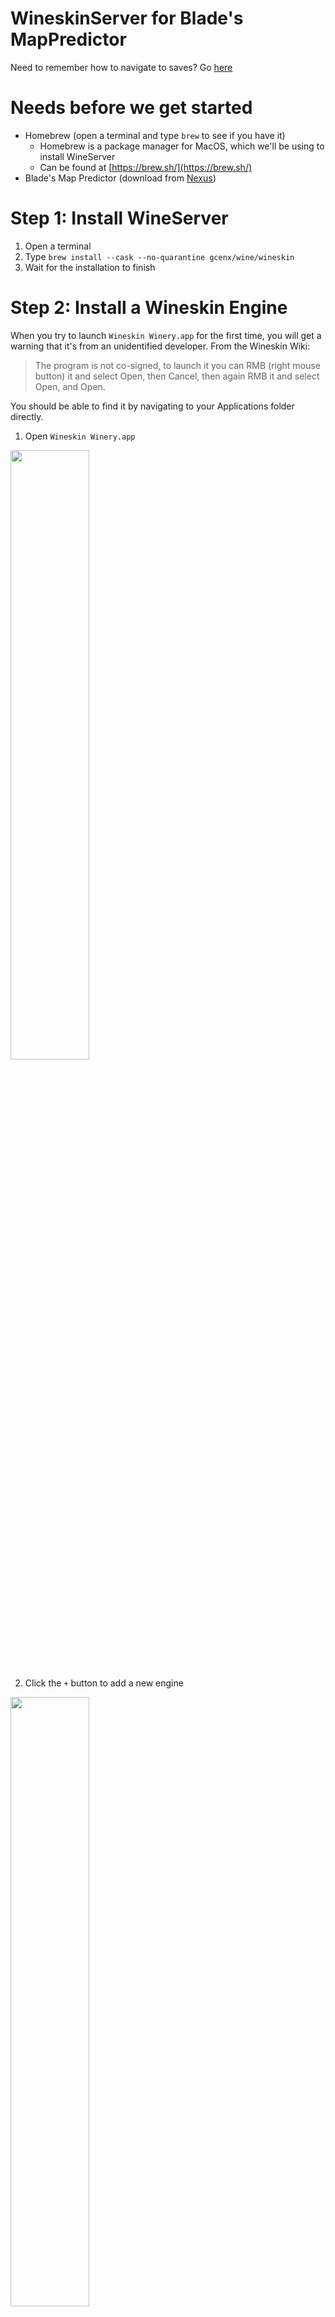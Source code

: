 # WineskinServer for Blade's MapPredictor

Need to remember how to navigate to saves? Go [here](#navigation-to-saves)

# Needs before we get started
* Homebrew (open a terminal and type `brew` to see if you have it)
    * Homebrew is a package manager for MacOS, which we'll be using to install WineServer
    * Can be found at [https://brew.sh/](https://brew.sh/)
* Blade's Map Predictor (download from [Nexus](https://www.nexusmods.com/stardewvalley/mods/6614))

# Step 1: Install WineServer
1. Open a terminal
2. Type `brew install --cask --no-quarantine gcenx/wine/wineskin`
3. Wait for the installation to finish


# Step 2: Install a Wineskin Engine

When you try to launch `Wineskin Winery.app` for the first time, you will get a warning that it's from an unidentified developer. From the Wineskin Wiki:
> The program is not co-signed, to launch it you can RMB (right mouse button) it and select Open, then Cancel, then again RMB it and select Open, and Open.

You should be able to find it by navigating to your Applications folder directly.

1. Open `Wineskin Winery.app`

<img src="./images/mappredictor/blank-winery.png" width="50%">

2. Click the `+` button to add a new engine

<img src="./images/mappredictor/add-engine.png" width="50%">

3. Select the latest engine and click `Download and Install` (I use the D3D Metal version, I'm on a M2 Mac, if you're on Intel it might have slightly different engine names). **UPDATE:** Trying it on 07/30/2025, the latest engine for me is "WS12WineCX24.0.7_3" and that worked just fine.

<img src="./images/mappredictor/select-engine.png" width="50%">

4. You'll get a prompt to install the engine, click `OK`

<img src="./images/mappredictor/download-prompt.png" width="50%">

5. Wait for the engine to download and install

# Step 3: Create a new Wineskin Wrapper

1. Click `Create New Blank Wrapper`

<img src="./images/mappredictor/click-new-blank.png" width="50%">

2. Name your wrapper (I named mine `BladesPredictor`) and click OK.

<img src="./images/mappredictor/name-wrapper.png" width="50%">

This may take a moment to create the wrapper (it might feel likes it has crashed but just wait it out). You'll find it at `/Users/<yourusername>/Applications/Wineskin` 

<img src="./images/mappredictor/wrapper-created.png" width="50%">

3. Click `View Wrapper in Finder` to open the folder and then double click the wrapper to open it.

# Step 4: Install Map Predictor in the Wrapper

When opening the wrapper, you should see a window like this:

<img src="./images/mappredictor/wineskin-start.png" width="50%">

1. Click `Install Software`

<img src="./images/mappredictor/install-software.png" width="50%">

2. Click `Copy a Folder Inside` and navigate to the folder where you downloaded/unzipped Blade's Map Predictor. Select Choose

<img src="./images/mappredictor/choose-predictor.png" width="50%">

3. It'll prompt you to select the executable to use when you launch the app, for me at least it auto-detected the correct one but it should be the `MapPredictor.exe`.

<img src="./images/mappredictor/choose-executable.png" width="50%">

4. Click `OK` and then you'll come to an advanced settings screen. You can leave this as is and click `Install`

<img src="./images/mappredictor/advanced-menu.png" width="50%">

You can swap the app icon if you want (provided one here: [images/mappredictor/Wineskin.icns](images/mappredictor/Wineskin.icns))

**BEFORE LEAVING THIS SCREEN:** Click `Test Run` this will fail on the first run, as it will prompt you to install the .NET SDK.

<img src="./images/mappredictor/download-sdk-prompt.png" width="50%">

Click Yes, which will open a web browser and start the download of the windows version of the .NET SDK.

You'll also get a prompt that the test run was a success, you can ignore viewing the log.

5. Once the .NET SDK executable file is downloaded, click `Install Software` again in the Wineskin wrapper window. This time pick `Choose Setup Executable` and navigate to the .NET SDK executable you just downloaded. It may take a moment (on my first build it told me it failed but still worked anyways) and you should see the following install screen:

<img src="./images/mappredictor/launch-sdk-install.png" width="50%">

Click Install and wait for the process to finish. Then you can close out. 

At this point everything should be set up but I recommend doing another Test Run to ensure everything is working properly. If you get the Predictor window to open then you're all set!

Once you're satisfied it works you, you can close the window. The app icon might not update right away, but if you right click and Get Info it should update.

# Step 5: Running the app

1. Open the wrapper by double clicking it! You can add it to your dock if you want to have it handy/keep it in your Applications folder if you want to find it in launchpad. (I just spotlight search for it normally).

Blade's video guide for the Map Predictor can be found [here](https://www.youtube.com/watch?v=-ZqRYQcJseg).

# Navigation to Saves

When you attempt to `Open Save` you will need to fight a little bit to get to your saves. 

<img src="./images/mappredictor/nav-to-saves.png" width="90%">

Scroll down to the `/` and then navigate to `Users` -> `yourusername`

Once you're here you can type `.config/StardewValley` in the file name box and hit enter. This will take you to the Stardew Valley saves folder on your Mac, where you can pick and choose a save to load. **Note: you will likely get prompted to provide access privileges multiple times as you drill down.**